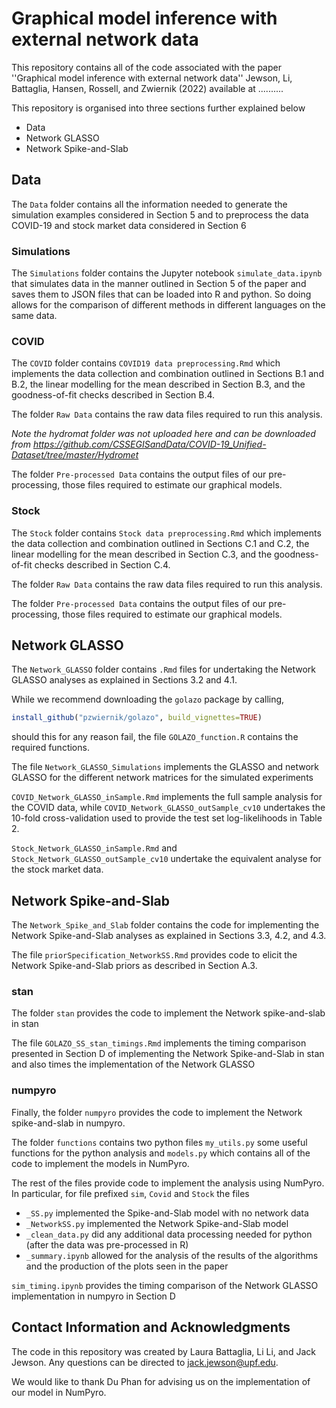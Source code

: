 # Graphical model inference with external network data

This repository contains all of the code associated with the paper ''Graphical model inference with external network data''  Jewson, Li, Battaglia, Hansen, Rossell, and Zwiernik (2022) available at ..........

This repository is organised into three sections further explained below

+ Data
+ Network GLASSO
+ Network Spike-and-Slab

## Data

The `Data` folder contains all the information needed to generate the simulation examples considered in Section 5 and to preprocess the data COVID-19 and stock market data considered in Section 6

### Simulations 

The `Simulations` folder contains the Jupyter notebook `simulate_data.ipynb` that simulates data in the manner outlined in Section 5 of the paper and saves them to JSON files that can be loaded into R and python. So doing allows for the comparison of different methods in different languages on the same data.

### COVID

The `COVID` folder contains `COVID19 data preprocessing.Rmd` which implements the data collection and combination outlined in Sections B.1 and B.2, the linear modelling for the mean described in Section B.3, and the goodness-of-fit checks described in Section B.4. 

The folder `Raw Data` contains the raw data files required to run this analysis. 

*Note the hydromat folder was not uploaded here and can be downloaded from https://github.com/CSSEGISandData/COVID-19_Unified-Dataset/tree/master/Hydromet*

The folder `Pre-processed Data` contains the output files of our pre-processing, those files required to estimate our graphical models.

### Stock

The `Stock` folder contains `Stock data preprocessing.Rmd` which implements the data collection and combination outlined in Sections C.1 and C.2, the linear modelling for the mean described in Section C.3, and the goodness-of-fit checks described in Section C.4. 

The folder `Raw Data` contains the raw data files required to run this analysis. 

The folder `Pre-processed Data` contains the output files of our pre-processing, those files required to estimate our graphical models.

## Network GLASSO 

The `Network_GLASSO` folder contains `.Rmd` files for undertaking the Network GLASSO analyses as explained in Sections 3.2 and 4.1.

While we recommend downloading the `golazo` package by calling,

```r
install_github("pzwiernik/golazo", build_vignettes=TRUE)
```

should this for any reason fail, the file `GOLAZO_function.R` contains the required functions.

The file `Network_GLASSO_Simulations` implements the GLASSO and network GLASSO for the different network matrices for the simulated experiments

`COVID_Network_GLASSO_inSample.Rmd` implements the full sample analysis for the COVID data, while `COVID_Network_GLASSO_outSample_cv10` undertakes the 10-fold cross-validation used to provide the test set log-likelihoods in Table 2.

`Stock_Network_GLASSO_inSample.Rmd` and `Stock_Network_GLASSO_outSample_cv10` undertake the equivalent analyse for the stock market data.

## Network Spike-and-Slab

The `Network_Spike_and_Slab` folder contains the code for implementing the Network Spike-and-Slab analyses as explained in Sections 3.3, 4.2, and 4.3.

The file `priorSpecification_NetworkSS.Rmd` provides code to elicit the Network Spike-and-Slab priors as described in Section A.3.   

### stan

The folder `stan` provides the code to implement the Network spike-and-slab in stan

The file `GOLAZO_SS_stan_timings.Rmd` implements the timing comparison presented in Section D of implementing the Network Spike-and-Slab in stan and also times the implementation of the Network GLASSO

### numpyro 

Finally, the folder `numpyro` provides the code to implement the Network spike-and-slab in numpyro.

The folder `functions` contains two python files `my_utils.py` some useful functions for the python analysis and `models.py` which contains all of the code to implement the models in NumPyro.

The rest of the files provide code to implement the analysis using NumPyro. In particular, for file prefixed `sim`, `Covid` and `Stock` the files 

+ `_SS.py` implemented the Spike-and-Slab model with no network data
+ `_NetworkSS.py` implemented the Network Spike-and-Slab model 
+ `_clean_data.py` did any additional data processing needed for python (after the data was pre-processed in R)
+ `_summary.ipynb` allowed for the analysis of the results of the algorithms and the production of the plots seen in the paper  

`sim_timing.ipynb` provides the timing comparison of the Network GLASSO implementation in numpyro in Section D

## Contact Information and Acknowledgments

The code in this repository was created by Laura Battaglia, Li Li, and Jack Jewson. Any questions can be directed to jack.jewson@upf.edu.

We would like to thank Du Phan for advising us on the implementation of our model in NumPyro.





